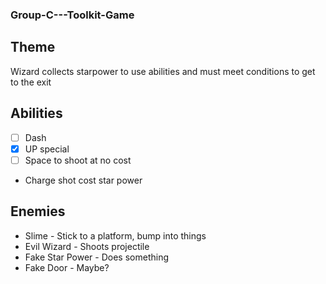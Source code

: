 ### Group-C---Toolkit-Game

## Theme
Wizard collects starpower to use abilities and must meet conditions to get to the exit

## Abilities
- [ ] Dash
- [x] UP special
- [ ] Space to shoot at no cost
* Charge shot cost star power

## Enemies
* Slime - Stick to a platform, bump into things
* Evil Wizard - Shoots projectile
* Fake Star Power - Does something
* Fake Door - Maybe?
